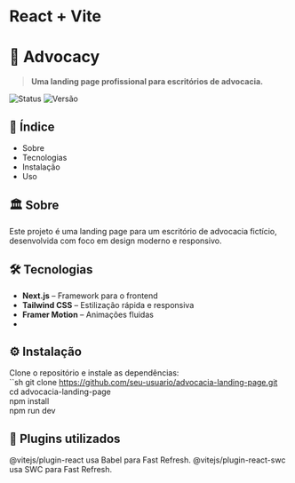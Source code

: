 # React + Vite

# 📜 Advocacy

> **Uma landing page profissional para escritórios de advocacia.**

![Status](https://img.shields.io/badge/status-em%20desenvolvimento-yellow)
![Versão](https://img.shields.io/badge/versão-1.0-blue)

## 📌 Índice
- Sobre
- Tecnologias
- Instalação
- Uso

## 🏛️ Sobre
Este projeto é uma landing page para um escritório de advocacia fictício, desenvolvida com foco em design moderno e responsivo.

## 🛠 Tecnologias
- **Next.js** – Framework para o frontend
- **Tailwind CSS** – Estilização rápida e responsiva
- **Framer Motion** – Animações fluidas
- 

## ⚙️ Instalação  
Clone o repositório e instale as dependências:  
``sh
git clone https://github.com/seu-usuario/advocacia-landing-page.git  
cd advocacia-landing-page  
npm install  
npm run dev

## 🔧 Plugins utilizados
@vitejs/plugin-react usa Babel para Fast Refresh.
@vitejs/plugin-react-swc usa SWC para Fast Refresh.
